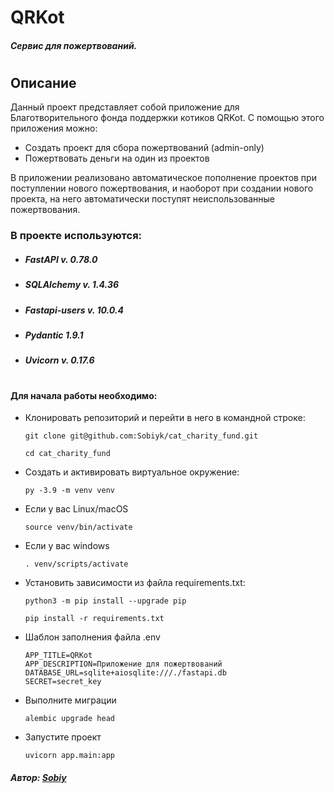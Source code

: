 # QRKot 
##### Сервис для пожертвований.
#
## Описание
Данный проект представляет собой приложение для Благотворительного фонда поддержки котиков QRKot.
С помощью этого приложения можно:
  * Создать проект для сбора пожертвований (admin-only)
  * Пожертвовать деньги на один из проектов 

В приложении реализовано автоматическое пополнение проектов при поступлении нового пожертвования, и наоборот при создании нового проекта, на него автоматически поступят неиспользованные пожертвования.

### В проекте используются:
* ##### FastAPI v. 0.78.0
* ##### SQLAlchemy v. 1.4.36
* ##### Fastapi-users v. 10.0.4
* ##### Pydantic 1.9.1
* ##### Uvicorn v. 0.17.6

#
#### Для начала работы необходимо:
* Клонировать репозиторий и перейти в него в командной строке:
   ```
   git clone git@github.com:Sobiyk/cat_charity_fund.git
   ```

  ```
  cd cat_charity_fund
  ```

* Cоздать и активировать виртуальное окружение:

  ```
  py -3.9 -m venv venv
  ```

* Если у вас Linux/macOS

    ```
    source venv/bin/activate
    ```

* Если у вас windows

    ```
    . venv/scripts/activate
    ```

* Установить зависимости из файла requirements.txt:

  ```
  python3 -m pip install --upgrade pip
  ```

  ```
  pip install -r requirements.txt
  ```
 
* Шаблон заполнения файла .env
  ```
  APP_TITLE=QRKot
  APP_DESCRIPTION=Приложение для пожертвований
  DATABASE_URL=sqlite+aiosqlite:///./fastapi.db
  SECRET=secret_key
  ```
* Выполните миграции
  ```
  alembic upgrade head
  ```
* Запустите проект
   ```
   uvicorn app.main:app
   ```

##### Автор: [Sobiy](https://github.com/Sobiyk)
